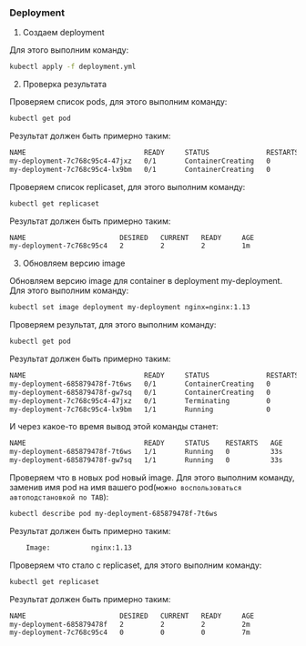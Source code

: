 ### Deployment

1) Создаем deployment

Для этого выполним команду:
```bash
kubectl apply -f deployment.yml
```
2) Проверка результата

Проверяем список pods, для этого выполним команду:
```bash
kubectl get pod
```
Результат должен быть примерно таким:
```bash
NAME                             READY     STATUS              RESTARTS   AGE
my-deployment-7c768c95c4-47jxz   0/1       ContainerCreating   0          2s
my-deployment-7c768c95c4-lx9bm   0/1       ContainerCreating   0          2s
```
Проверяем список replicaset, для этого выполним команду:
```bash
kubectl get replicaset
```
Результат должен быть примерно таким:
```bash
NAME                       DESIRED   CURRENT   READY     AGE
my-deployment-7c768c95c4   2         2         2         1m
```
3) Обновляем версию image

Обновляем версию image для container в deployment my-deployment. Для этого выполним команду: 

```bash
kubectl set image deployment my-deployment nginx=nginx:1.13
```
Проверяем результат, для этого выполним команду:
```bash
kubectl get pod
```
Результат должен быть примерно таким:
```bash
NAME                             READY     STATUS              RESTARTS   AGE
my-deployment-685879478f-7t6ws   0/1       ContainerCreating   0          1s
my-deployment-685879478f-gw7sq   0/1       ContainerCreating   0          1s
my-deployment-7c768c95c4-47jxz   0/1       Terminating         0          5m
my-deployment-7c768c95c4-lx9bm   1/1       Running             0          5m
```
И через какое-то время вывод этой команды станет:
```bash
NAME                             READY     STATUS    RESTARTS   AGE
my-deployment-685879478f-7t6ws   1/1       Running   0          33s
my-deployment-685879478f-gw7sq   1/1       Running   0          33s
```
Проверяем что в новых pod новый image. Для этого выполним команду, заменив имя pod на имя вашего pod(``можно воспользоваться автоподстановкой по TAB``):
```bash
kubectl describe pod my-deployment-685879478f-7t6ws
```
Результат должен быть примерно таким:
```bash
    Image:          nginx:1.13
```
Проверяем что стало с replicaset, для этого выполним команду:
```bash
kubectl get replicaset
```
Результат должен быть примерно таким:
```bash
NAME                       DESIRED   CURRENT   READY     AGE
my-deployment-685879478f   2         2         2         2m
my-deployment-7c768c95c4   0         0         0         7m
```

